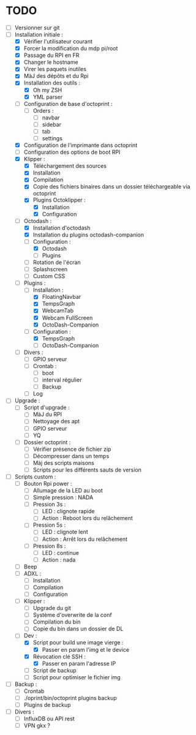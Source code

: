 TODO
====

* [ ] Versionner sur git
* [ ] Installation initiale :
    * [X] Vérifier l'utilisateur courant
    * [X] Forcer la modification du mdp pi/root
    * [X] Passage du RPI en FR
    * [X] Changer le hostname
    * [X] Virer les paquets inutiles
    * [X] MàJ des dépôts et du Rpi
    * [X] Installation des outils :
        * [X] Oh my ZSH
        * [X] YML parser
    * [ ] Configuration de base d'octoprint :
        * [ ] Orders :
            * [ ] navbar
            * [ ] sidebar
            * [ ] tab
            * [ ] settings
    * [X] Configuration de l'imprimante dans octoprint
    * [ ] Configuration des options de boot RPI
    * [X] Klipper :
        * [X] Téléchargement des sources
        * [X] Installation
        * [X] Compilation
        * [X] Copie des fichiers binaires dans un dossier téléchargeable via octoprint
        * [X] Plugins Octoklipper :
            * [X] Installation
            * [X] Configuration
    * [ ] Octodash :
        * [X] Installation d'octodash
        * [X] Installation du plugins octodash-companion
        * [ ] Configuration :
            * [X] Octodash
            * [ ] Plugins
        * [ ] Rotation de l'écran
        * [ ] Splashscreen
        * [ ] Custom CSS
    * [ ] Plugins :
        * [ ] Installation :
            * [X] FloatingNavbar
            * [X] TempsGraph
            * [X] WebcamTab
            * [X] Webcam FullScreen
            * [X] OctoDash-Companion
        * [ ] Configuration :
            * [X] TempsGraph
            * [ ] OctoDash-Companion
    * [ ] Divers :
        * [ ] GPIO serveur
        * [ ] Crontab :
            * [ ] boot
            * [ ] interval régulier
            * [ ] Backup
        * [ ] Log
* [ ] Upgrade :
    * [ ] Script d'upgrade :
        * [ ] MàJ du RPI
        * [ ] Nettoyage des apt
        * [ ] GPIO serveur
        * [ ] YQ
    * [ ] Dossier octoprint :
        * [ ] Vérifier présence de fichier zip
        * [ ] Décompresser dans un temps
        * [ ] Màj des scripts maisons
        * [ ] Scripts pour les différents sauts de version
* [ ] Scripts custom :
    * [ ] Bouton Rpi power :
        * [ ] Allumage de la LED au boot
        * [ ] Simple pression : NADA
        * [ ] Pression 3s :
            * [ ] LED : clignote rapide
            * [ ] Action : Reboot lors du relâchement
        * [ ] Pression 5s :
            * [ ] LED : clignote lent
            * [ ] Action : Arrêt lors du relâchement
        * [ ] Pression 8s :
            * [ ] LED : continue
            * [ ] Action : nada
    * [ ] Beep
    * [ ] ADXL :
        * [ ] Installation
        * [ ] Compilation
        * [ ] Configuration
    * [ ] Klipper :
        * [ ] Upgrade du git
        * [ ] Système d'overwrite de la conf
        * [ ] Compilation du bin
        * [ ] Copie du bin dans un dossier de DL
    * [ ] Dev :
        * [x] Script pour build une image vierge :
            * [X] Passer en param l'img et le device
        * [X] Révocation clé SSH :
            * [X] Passer en param l'adresse IP
        * [ ] Script de backup
        * [ ] Script pour optimiser le fichier img
* [ ] Backup :
    * [ ] Crontab
    * [ ] ./oprint/bin/octoprint plugins backup
    * [ ] Plugins de backup
* [ ] Divers :
    * [ ] InfluxDB ou API rest
    * [ ] VPN gkx ?